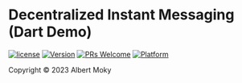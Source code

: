 # Decentralized Instant Messaging (Dart Demo)


[![license](https://img.shields.io/github/license/mashape/apistatus.svg)](https://github.com/dimchat/demo-dart/blob/master/LICENSE)
[![Version](https://img.shields.io/badge/alpha-0.1.0-red.svg)](https://github.com/dimchat/demo-dart/archive/master.zip)
[![PRs Welcome](https://img.shields.io/badge/PRs-welcome-brightgreen.svg)](https://github.com/dimchat/demo-dart/pulls)
[![Platform](https://img.shields.io/badge/Platform-Dart%203-brightgreen.svg)](https://github.com/dimchat/demo-dart/wiki)

Copyright &copy; 2023 Albert Moky
